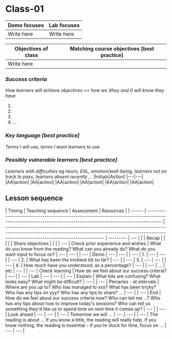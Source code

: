# Class-01

| Demo focuses | Lab focuses |
| ------------ | ----------- |
| Write here   | Write here  |

| Objectives of class | Matching course objectives [best practice] |
| ------------------- | ------------------------------------------ |
| Write here          |                                            |

### _Success criteria_

_How learners will achieve objectives == how we (they and I) will know they
have_

1.
2.
3.
4. ...

### _Key language [best practice]_

_Terms I will use, terms I want learners to use_

### _Possibly vulnerable learners [best practice]_

_Learners with difficulties eg neuro, EAL, emotion/well-being, learners not on
track to pass, learners absent recently ..._ |Initials|Action| |---|---|
|AA|action| |AA|action| |AA|action| |AA|action| |AA|action| |AA|action|

## Lesson sequence

| Timing | Teaching sequence                                                                                                                                                   | Assessment                                                                                                                                                                                                   | Resources |
| ------ | ------------------------------------------------------------------------------------------------------------------------------------------------------------------- | ------------------------------------------------------------------------------------------------------------------------------------------------------------------------------------------------------------ | --------- | --- |
|        | Recap                                                                                                                                                               |                                                                                                                                                                                                              |           |
|        | Share objectives                                                                                                                                                    |                                                                                                                                                                                                              |           |
| ---    | Check prior experience and wishes                                                                                                                                   | What do you know from the reading? What can you already do? What do you want input to focus on?                                                                                                              | ---       | --- |
| ---    | Demo                                                                                                                                                                | ---                                                                                                                                                                                                          | ---       |
| ---    | 1.                                                                                                                                                                  | ---                                                                                                                                                                                                          | ---       |
| ---    | 2.                                                                                                                                                                  | What has been the trickiest bit so far?                                                                                                                                                                      | ---       |
| ---    | 3.                                                                                                                                                                  | ---                                                                                                                                                                                                          | ---       |
| ---    | 4.                                                                                                                                                                  | How much have you understood, as a percentage?                                                                                                                                                               | ---       |
| ---    | ...                                                                                                                                                                 | etc                                                                                                                                                                                                          | ---       |
| ---    | Check learning                                                                                                                                                      | How do we feel about our success criteria?                                                                                                                                                                   | ---       |
| ---    | Lab                                                                                                                                                                 | ---                                                                                                                                                                                                          | ---       |
| ---    | Explain                                                                                                                                                             | What bits are confusing? What looks easy? What might be difficult?                                                                                                                                           | ---       |
| ---    | Plenaries - at intervals                                                                                                                                            | Where are you up to? Who has managed to xxx? What has been tricky? Who has any tips on yyy? Who has any tips to share? ...                                                                                   | ---       |
| ---    | End                                                                                                                                                                 | How do we feel about our success criteria now? Who can tell me ...? Who has any tips about how to improve today's sessions? Who can tell us something they'd like us to spend time on next time it comes up? | ---       |
| ---    | Look ahead                                                                                                                                                          | ---                                                                                                                                                                                                          | ---       |
| ---    | Tomorrow we will ...                                                                                                                                                | ---                                                                                                                                                                                                          | ---       |
| ---    | The reading is about ... If you know a little, the reading will really help. If you know nothing, the reading is essential - if you're stuck for time, focus on ... | ---                                                                                                                                                                                                          | ---       |
